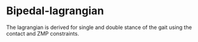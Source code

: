 # Bipedal-lagrangian
The lagrangian is derived for single and double stance of the gait using the contact and ZMP constraints.
